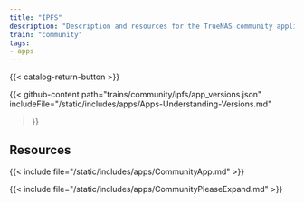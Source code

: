 ```yaml
---
title: "IPFS"
description: "Description and resources for the TrueNAS community application called IPFS."
train: "community"
tags:
- apps
---
```


{{< catalog-return-button >}}

{{< github-content 
    path="trains/community/ipfs/app_versions.json"
	includeFile="/static/includes/apps/Apps-Understanding-Versions.md"
>}}

## Resources

{{< include file="/static/includes/apps/CommunityApp.md" >}}

{{< include file="/static/includes/apps/CommunityPleaseExpand.md" >}}

<!--
<div class="docs-sections">

{{< doc-card title="<appname> Deployments" link="/resources/"
descr="How to deploy and configure the <appname> app." >}}

</div>
-->

